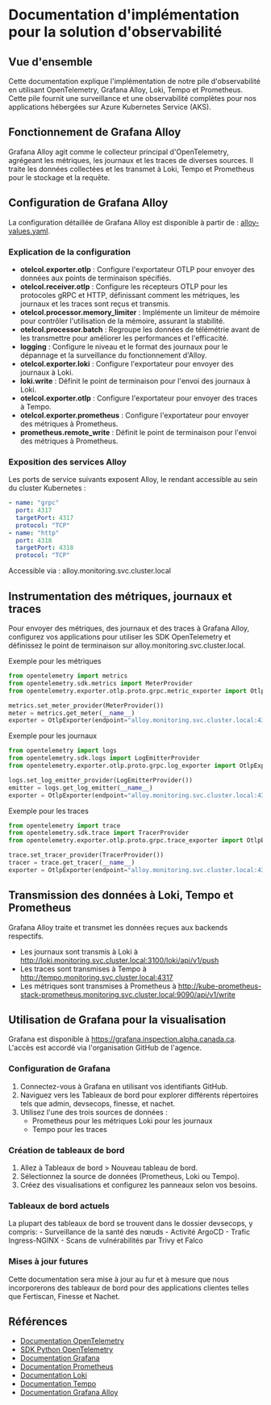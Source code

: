 # Documentation d'implémentation pour la solution d'observabilité

## Vue d'ensemble

Cette documentation explique l'implémentation de notre pile d'observabilité en
utilisant OpenTelemetry, Grafana Alloy, Loki, Tempo et Prometheus. Cette pile
fournit une surveillance et une observabilité complètes pour nos applications
hébergées sur Azure Kubernetes Service (AKS).

## Fonctionnement de Grafana Alloy

Grafana Alloy agit comme le collecteur principal d'OpenTelemetry, agrégeant les
métriques, les journaux et les traces de diverses sources. Il traite les données
collectées et les transmet à Loki, Tempo et Prometheus pour le stockage et la
requête.

## Configuration de Grafana Alloy

La configuration détaillée de Grafana Alloy est disponible à partir de :
[alloy-values.yaml](https://github.com/ai-cfia/howard/blob/d8964d58ad42808b97c5cccc8ee7aaf8fab69b63/kubernetes/aks/system/monitoring/helm/alloy-values.yaml#L28).

### Explication de la configuration

- **otelcol.exporter.otlp** : Configure l'exportateur OTLP pour envoyer des
  données aux points de terminaison spécifiés.
- **otelcol.receiver.otlp** : Configure les récepteurs OTLP pour les protocoles
  gRPC et HTTP, définissant comment les métriques, les journaux et les traces
  sont reçus et transmis.
- **otelcol.processor.memory_limiter** : Implémente un limiteur de mémoire pour
  contrôler l'utilisation de la mémoire, assurant la stabilité.
- **otelcol.processor.batch** : Regroupe les données de télémétrie avant de les
  transmettre pour améliorer les performances et l'efficacité.
- **logging** : Configure le niveau et le format des journaux pour le dépannage
  et la surveillance du fonctionnement d'Alloy.
- **otelcol.exporter.loki** : Configure l'exportateur pour envoyer des journaux
  à Loki.
- **loki.write** : Définit le point de terminaison pour l'envoi des journaux à
  Loki.
- **otelcol.exporter.otlp** : Configure l'exportateur pour envoyer des traces à
  Tempo.
- **otelcol.exporter.prometheus** : Configure l'exportateur pour envoyer des
  métriques à Prometheus.
- **prometheus.remote_write** : Définit le point de terminaison pour l'envoi des
  métriques à Prometheus.

### Exposition des services Alloy

Les ports de service suivants exposent Alloy, le rendant accessible au sein du
cluster Kubernetes :

```yaml
- name: "grpc"
  port: 4317
  targetPort: 4317
  protocol: "TCP"
- name: "http"
  port: 4318
  targetPort: 4318
  protocol: "TCP"
```

Accessible via : alloy.monitoring.svc.cluster.local

## Instrumentation des métriques, journaux et traces

Pour envoyer des métriques, des journaux et des traces à Grafana Alloy,
configurez vos applications pour utiliser les SDK OpenTelemetry et définissez le
point de terminaison sur alloy.monitoring.svc.cluster.local.

Exemple pour les métriques

```python
from opentelemetry import metrics
from opentelemetry.sdk.metrics import MeterProvider
from opentelemetry.exporter.otlp.proto.grpc.metric_exporter import OtlpExporter

metrics.set_meter_provider(MeterProvider())
meter = metrics.get_meter(__name__)
exporter = OtlpExporter(endpoint="alloy.monitoring.svc.cluster.local:4317")
```

Exemple pour les journaux

```python
from opentelemetry import logs
from opentelemetry.sdk.logs import LogEmitterProvider
from opentelemetry.exporter.otlp.proto.grpc.log_exporter import OtlpExporter

logs.set_log_emitter_provider(LogEmitterProvider())
emitter = logs.get_log_emitter(__name__)
exporter = OtlpExporter(endpoint="alloy.monitoring.svc.cluster.local:4317")
```

Exemple pour les traces

```python
from opentelemetry import trace
from opentelemetry.sdk.trace import TracerProvider
from opentelemetry.exporter.otlp.proto.grpc.trace_exporter import OtlpExporter

trace.set_tracer_provider(TracerProvider())
tracer = trace.get_tracer(__name__)
exporter = OtlpExporter(endpoint="alloy.monitoring.svc.cluster.local:4317")
```

## Transmission des données à Loki, Tempo et Prometheus

Grafana Alloy traite et transmet les données reçues aux backends respectifs.

- Les journaux sont transmis à Loki à
  <http://loki.monitoring.svc.cluster.local:3100/loki/api/v1/push>
- Les traces sont transmises à Tempo à
  <http://tempo.monitoring.svc.cluster.local:4317>
- Les métriques sont transmises à Prometheus à
  <http://kube-prometheus-stack-prometheus.monitoring.svc.cluster.local:9090/api/v1/write>

## Utilisation de Grafana pour la visualisation

Grafana est disponible à <https://grafana.inspection.alpha.canada.ca>. L'accès
est accordé via l'organisation GitHub de l'agence.

### Configuration de Grafana

1. Connectez-vous à Grafana en utilisant vos identifiants GitHub.
2. Naviguez vers les Tableaux de bord pour explorer différents répertoires tels
que admin, devsecops, finesse, et nachet.
3. Utilisez l'une des trois sources de données :
    - Prometheus pour les métriques Loki pour les journaux
    - Tempo pour les traces

### Création de tableaux de bord

1. Allez à Tableaux de bord > Nouveau tableau de bord.
2. Sélectionnez la source de données (Prometheus, Loki ou Tempo).
3. Créez des visualisations et configurez les panneaux selon vos besoins.

### Tableaux de bord actuels

La plupart des tableaux de bord se trouvent dans le dossier devsecops, y
compris:
    - Surveillance de la santé des nœuds
    - Activité ArgoCD
    - Trafic Ingress-NGINX
    - Scans de vulnérabilités par Trivy et Falco

### Mises à jour futures

Cette documentation sera mise à jour au fur et à mesure que nous incorporerons
des tableaux de bord pour des applications clientes telles que Fertiscan,
Finesse et Nachet.

## Références

- [Documentation OpenTelemetry](https://opentelemetry.io/docs/)
- [SDK Python OpenTelemetry](https://opentelemetry.io/docs/languages/python/)
- [Documentation Grafana](https://grafana.com/docs/grafana/latest/)
- [Documentation Prometheus](https://prometheus.io/docs/)
- [Documentation Loki](https://grafana.com/docs/loki/latest/)
- [Documentation Tempo](https://grafana.com/docs/tempo/latest/)
- [Documentation Grafana Alloy](https://grafana.com/docs/alloy/latest/)
